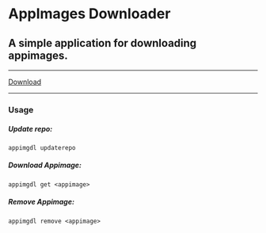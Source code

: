 # AppImages Downloader

## A simple application for downloading appimages.

---

[Download](https://github.com/hawier-dev/appimages-dl/releases/latest)

---

### Usage

##### Update repo:

```
appimgdl updaterepo
```

##### Download Appimage:

```
appimgdl get <appimage>
```

##### Remove Appimage:

```
appimgdl remove <appimage>
```
